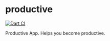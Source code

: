 # productive

[![Dart CI](https://github.com/productiveapp/productive/workflows/Flutter%20CI/badge.svg)](https://github.com/productiveapp/productive/actions)

Productive App. Helps you become productive.
